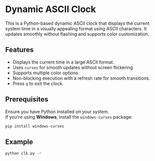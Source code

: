 # Dynamic ASCII Clock

This is a Python-based dynamic ASCII clock that displays the current system time in a visually appealing format using ASCII characters. It updates smoothly without flashing and supports color customization.

## Features
- Displays the current time in a large ASCII format.
- Uses `curses` for smooth updates without screen flickering.
- Supports multiple color options
- Non-blocking execution with a refresh rate for smooth transitions.
- Press `q` to exit the clock.

## Prerequisites

Ensure you have Python installed on your system.  
If you're using **Windows**, install the `windows-curses` package:

```sh
pip install windows-curses
```

## Example

```sh
python clk.py -r
```
